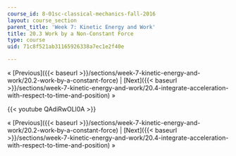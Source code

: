 ```yaml
---
course_id: 8-01sc-classical-mechanics-fall-2016
layout: course_section
parent_title: 'Week 7: Kinetic Energy and Work'
title: 20.3 Work by a Non-Constant Force
type: course
uid: 71c8f521ab31165926338a7ec1e2f40e

---
```


« [Previous]({{< baseurl >}}/sections/week-7-kinetic-energy-and-work/20.2-work-by-a-constant-force) | [Next]({{< baseurl >}}/sections/week-7-kinetic-energy-and-work/20.4-integrate-acceleration-with-respect-to-time-and-position) »

{{< youtube QAdiRwOLl0A >}}

« [Previous]({{< baseurl >}}/sections/week-7-kinetic-energy-and-work/20.2-work-by-a-constant-force) | [Next]({{< baseurl >}}/sections/week-7-kinetic-energy-and-work/20.4-integrate-acceleration-with-respect-to-time-and-position) »